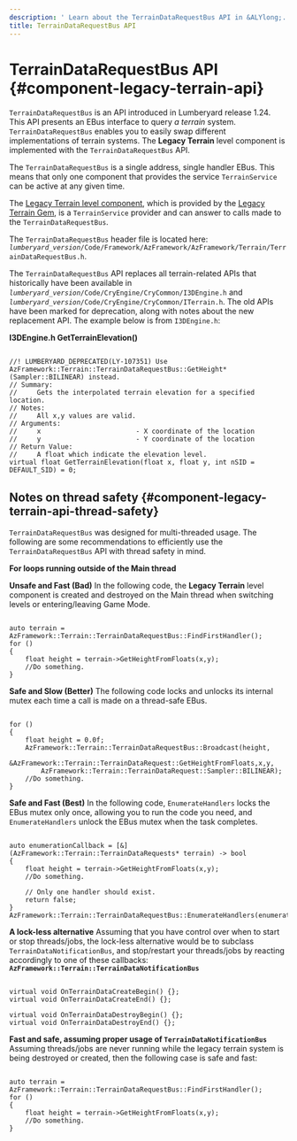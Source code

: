 ```yaml
---
description: ' Learn about the TerrainDataRequestBus API in &ALYlong;. '
title: TerrainDataRequestBus API
---
```

# TerrainDataRequestBus API {#component-legacy-terrain-api}

`TerrainDataRequestBus` is an API introduced in Lumberyard release 1\.24\. This API presents an EBus interface to query *a terrain* system\. `TerrainDataRequestBus` enables you to easily swap different implementations of terrain systems\. The **Legacy Terrain** level component is implemented with the `TerrainDataRequestBus` API\.

The `TerrainDataRequestBus` is a single address, single handler EBus\. This means that only one component that provides the service `TerrainService` can be active at any given time\.

The [Legacy Terrain level component](/docs/userguide/components/legacy-terrain.md), which is provided by the [Legacy Terrain Gem](/docs/userguide/gems/builtin/legacy-terrain.md), is a `TerrainService` provider and can answer to calls made to the `TerrainDataRequestBus`\.

The `TerrainDataRequestBus` header file is located here: *`lumberyard_version`*`/Code/Framework/AzFramework/AzFramework/Terrain/TerrainDataRequestBus.h`\.

The `TerrainDataRequestBus` API replaces all terrain\-related APIs that historically have been available in *`lumberyard_version`*`/Code/CryEngine/CryCommon/I3DEngine.h` and *`lumberyard_version`*`/Code/CryEngine/CryCommon/ITerrain.h`\. The old APIs have been marked for deprecation, along with notes about the new replacement API\. The example below is from `I3DEngine.h`:

**I3DEngine\.h GetTerrainElevation\(\)**

```

//! LUMBERYARD_DEPRECATED(LY-107351) Use AzFramework::Terrain::TerrainDataRequestBus::GetHeight*(Sampler::BILINEAR) instead.
// Summary:
//     Gets the interpolated terrain elevation for a specified location.
// Notes:
//     All x,y values are valid.
// Arguments:
//     x                        - X coordinate of the location
//     y                        - Y coordinate of the location
// Return Value:
//     A float which indicate the elevation level.
virtual float GetTerrainElevation(float x, float y, int nSID = DEFAULT_SID) = 0;
```

## Notes on thread safety {#component-legacy-terrain-api-thread-safety}

`TerrainDataRequestBus` was designed for multi\-threaded usage\. The following are some recommendations to efficiently use the `TerrainDataRequestBus` API with thread safety in mind\.

**For loops running outside of the Main thread**

**Unsafe and Fast \(Bad\)**
 In the following code, the **Legacy Terrain** level component is created and destroyed on the Main thread when switching levels or entering/leaving Game Mode\.

```

auto terrain = AzFramework::Terrain::TerrainDataRequestBus::FindFirstHandler();
for ()
{
    float height = terrain->GetHeightFromFloats(x,y);
    //Do something.
}
```

**Safe and Slow \(Better\)**
The following code locks and unlocks its internal mutex each time a call is made on a thread\-safe EBus\.

```

for ()
{
    float height = 0.0f;
    AzFramework::Terrain::TerrainDataRequestBus::Broadcast(height,
        &AzFramework::Terrain::TerrainDataRequest::GetHeightFromFloats,x,y,
        AzFramework::Terrain::TerrainDataRequest::Sampler::BILINEAR);
    //Do something.
}
```

**Safe and Fast \(Best\)**
In the following code, `EnumerateHandlers` locks the EBus mutex only once, allowing you to run the code you need, and `EnumerateHandlers` unlock the EBus mutex when the task completes\.

```

auto enumerationCallback = [&](AzFramework::Terrain::TerrainDataRequests* terrain) -> bool
{
    float height = terrain->GetHeightFromFloats(x,y);
    //Do something.

    // Only one handler should exist.
    return false;
}
AzFramework::Terrain::TerrainDataRequestBus::EnumerateHandlers(enumerationCallback);
```

**A lock\-less alternative**
Assuming that you have control over when to start or stop threads/jobs, the lock\-less alternative would be to subclass `TerrainDataNotificationBus`, and stop/restart your threads/jobs by reacting accordingly to one of these callbacks:
**`AzFramework::Terrain::TerrainDataNotificationBus`**

```

virtual void OnTerrainDataCreateBegin() {};
virtual void OnTerrainDataCreateEnd() {};

virtual void OnTerrainDataDestroyBegin() {};
virtual void OnTerrainDataDestroyEnd() {};
```

**Fast and safe, assuming proper usage of `TerrainDataNotificationBus`**
Assuming threads/jobs are never running while the legacy terrain system is being destroyed or created, then the following case is safe and fast:

```

auto terrain = AzFramework::Terrain::TerrainDataRequestBus::FindFirstHandler();
for ()
{
    float height = terrain->GetHeightFromFloats(x,y);
    //Do something.
}
```